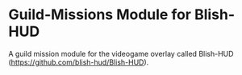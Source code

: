 # Guild-Missions Module for Blish-HUD
A guild mission module for the videogame overlay called Blish-HUD (https://github.com/blish-hud/Blish-HUD).
